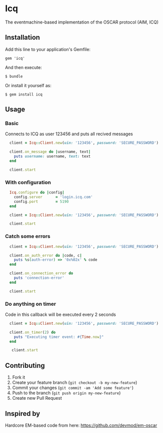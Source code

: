 # Icq

The eventmachine-based implementation of the OSCAR protocol (AIM, ICQ)

## Installation

Add this line to your application's Gemfile:

    gem 'icq'

And then execute:

    $ bundle

Or install it yourself as:

    $ gem install icq

## Usage

### Basic

Connects to ICQ as user 123456 and puts all recived messages

```ruby
  client = Icq::Client.new(uin: '123456', password: 'SECURE_PASSWORD')

  client.on_message do |username, text|
    puts username: username, text: text
  end

  client.start
```

### With configuration

```ruby
  Icq.configure do |config|
    config.server      = 'login.icq.com'
    config.port        = 5190
  end

  client = Icq::Client.new(uin: '123456', password: 'SECURE_PASSWORD')

  client.start
```

### Catch some errors

```ruby
  client = Icq::Client.new(uin: '123456', password: 'SECURE_PASSWORD')

  client.on_auth_error do |code, c|
    puts %s(auth-error) => '0x%02x' % code
  end

  client.on_connection_error do
    puts 'connection-error'
  end

  client.start
```

### Do anything on timer

Code in this callback will be executed every 2 seconds

```ruby
  client = Icq::Client.new(uin: '123456', password: 'SECURE_PASSWORD')

  client.on_timer(2) do 
    puts "Executing timer event: #{Time.now}"
  end

   client.start
```

## Contributing

1. Fork it
2. Create your feature branch (`git checkout -b my-new-feature`)
3. Commit your changes (`git commit -am 'Add some feature'`)
4. Push to the branch (`git push origin my-new-feature`)
5. Create new Pull Request

## Inspired by
 
Hardcore EM-based code from here: https://github.com/devmod/em-oscar
